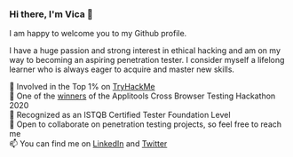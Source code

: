 ### Hi there, I'm Vica 👋

I am happy to welcome you to my Github profile.  

I have a huge passion and strong interest in ethical hacking and am on my way to becoming an aspiring penetration tester. I consider myself a lifelong learner who is always eager to acquire and master new skills.  

:100: Involved in the Top 1% on [TryHackMe](https://tryhackme.com)  
:mega: One of the [winners](https://applitools.com/hackathon/?utm_campaign=Ultrafast-Cross-Browser-Testing-Hackathon&utm_term=winners-announcement) of the Applitools Cross Browser Testing Hackathon 2020   
:blue_book: Recognized as an ISTQB Certified Tester Foundation Level  
🤝 Open to collaborate on penetration testing projects, so feel free to reach me  
📫 You can find me on [LinkedIn](https://www.linkedin.com/in/vicamarkosyan) and [Twitter](https://twitter.com/VicaJoy)
